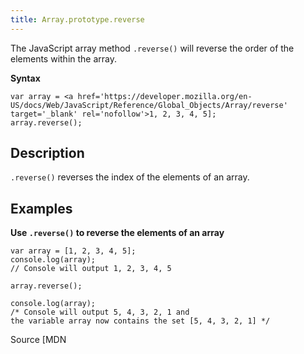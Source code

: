 ```yaml
---
title: Array.prototype.reverse
---
```

The JavaScript array method `.reverse()` will reverse the order of the elements within the array.

**Syntax**

    var array = <a href='https://developer.mozilla.org/en-US/docs/Web/JavaScript/Reference/Global_Objects/Array/reverse' target='_blank' rel='nofollow'>1, 2, 3, 4, 5];
    array.reverse();

## Description

`.reverse()` reverses the index of the elements of an array.

## Examples

**Use `.reverse()` to reverse the elements of an array**

    var array = [1, 2, 3, 4, 5];
    console.log(array);
    // Console will output 1, 2, 3, 4, 5

    array.reverse();

    console.log(array);
    /* Console will output 5, 4, 3, 2, 1 and
    the variable array now contains the set [5, 4, 3, 2, 1] */

Source [MDN</a>